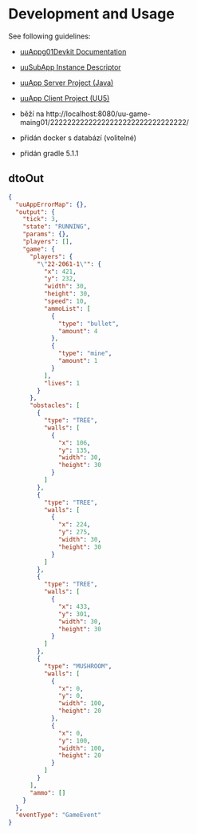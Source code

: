 # Development and Usage

See following guidelines:

- [uuAppg01Devkit Documentation](https://uuapp.plus4u.net/uu-bookkit-maing01/e884539c8511447a977c7ff070e7f2cf/book)
- [uuSubApp Instance Descriptor](https://uuapp.plus4u.net/uu-bookkit-maing01/289fcd2e11d34f3e9b2184bedb236ded/book/page?code=uuSubAppInstanceDescriptor)
- [uuApp Server Project (Java)](https://uuapp.plus4u.net/uu-bookkit-maing01/99c939a08e0849c68df5ee339c94054b/book/page?code=uuAppStyleGuide_00)
- [uuApp Client Project (UU5)](https://uuapp.plus4u.net/uu-bookkit-maing01/ed11ec379073476db0aa295ad6c00178/book/page?code=getStartedHooks)


- běží na http://localhost:8080/uu-game-maing01/22222222222222222222222222222222/
- přidán docker s databází (volitelné)
- přidán gradle 5.1.1

## dtoOut

```json
{
  "uuAppErrorMap": {},
  "output": {
    "tick": 3,
    "state": "RUNNING",
    "params": {},
    "players": [],
    "game": {
      "players": {
        "\"22-2061-1\"": {
          "x": 421,
          "y": 232,
          "width": 30,
          "height": 30,
          "speed": 10,
          "ammoList": [
            {
              "type": "bullet",
              "amount": 4
            },
            {
              "type": "mine",
              "amount": 1
            }
          ],
          "lives": 1
        }
      },
      "obstacles": [
        {
          "type": "TREE",
          "walls": [
            {
              "x": 106,
              "y": 135,
              "width": 30,
              "height": 30
            }
          ]
        },
        {
          "type": "TREE",
          "walls": [
            {
              "x": 224,
              "y": 275,
              "width": 30,
              "height": 30
            }
          ]
        },
        {
          "type": "TREE",
          "walls": [
            {
              "x": 433,
              "y": 301,
              "width": 30,
              "height": 30
            }
          ]
        },
        {
          "type": "MUSHROOM",
          "walls": [
            {
              "x": 0,
              "y": 0,
              "width": 100,
              "height": 20
            },
            {
              "x": 0,
              "y": 100,
              "width": 100,
              "height": 20
            }
          ]
        }
      ],
      "ammo": []
    }
  },
  "eventType": "GameEvent"
}
```
